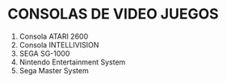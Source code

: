 # CONSOLAS DE VIDEO JUEGOS

1. Consola ATARI 2600
2. Consola INTELLIVISION
3. SEGA SG-1000
4. Nintendo Entertainment System
5. Sega Master System